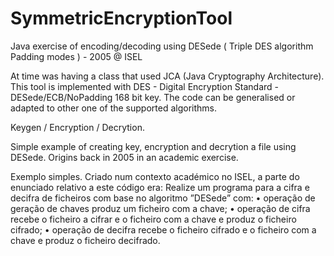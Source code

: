 # SymmetricEncryptionTool
Java exercise of encoding/decoding using DESede ( Triple DES algorithm Padding modes ) - 2005 @ ISEL

At time was having a class that used JCA (Java Cryptography Architecture). This tool is implemented with DES - Digital Encryption Standard - DESede/ECB/NoPadding 168 bit key. The code can be generalised or adapted to other one of the supported algorithms.
 
Keygen / Encryption / Decrytion.

Simple example of creating key, encryption and decrytion a file using DESede. Origins back in 2005 in an academic exercise.

Exemplo simples. Criado num contexto académico no ISEL, a parte do enunciado relativo a este código era: 
Realize um programa para a cifra e decifra de ficheiros com base no algoritmo ”DESede” com:
• operação de geração de chaves produz um ficheiro com a chave;
• operação de cifra recebe o ficheiro a cifrar e o ficheiro com a chave e produz o ficheiro cifrado;
• operação de decifra recebe o ficheiro cifrado e o ficheiro com a chave e produz o ficheiro decifrado.
